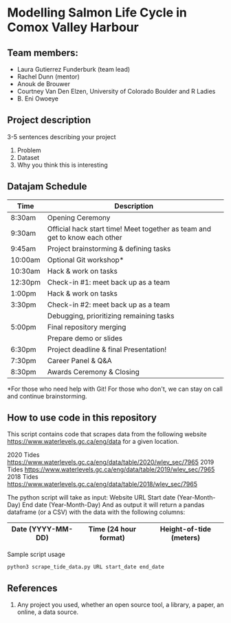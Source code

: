 # Modelling Salmon Life Cycle in Comox Valley Harbour

## Team members:
- Laura Gutierrez Funderburk (team lead)
- Rachel Dunn (mentor) 
- Anouk de Brouwer
- Courtney Van Den Elzen, University of Colorado Boulder and R Ladies
- B. Eni Owoeye

## Project description

3-5 sentences describing your project
1. Problem
2. Dataset
3. Why you think this is interesting

## Datajam Schedule
| Time | Description |
| --- | --- |
| 8:30am | Opening Ceremony |
| 9:30am | Official hack start time! Meet together as team and get to know each other|
| 9:45am | Project brainstorming & defining tasks |
| 10:00am | Optional Git workshop*|
| 10:30am | Hack & work on tasks |
| 12:30pm | Check-in #1: meet back up as a team |
| 1:00pm | Hack & work on tasks |
| 3:30pm | Check-in #2: meet back up as a team |
| | Debugging, prioritizing remaining tasks |
| 5:00pm | Final repository merging |
| | Prepare demo or slides |
| 6:30pm | Project deadline & final Presentation! |
| 7:30pm | Career Panel & Q&A |
| 8:30pm | Awards Ceremony & Closing |


*For those who need help with Git! For those who don't, we can stay on call and continue brainstorming.

## How to use code in this repository

This script contains code that scrapes data from the following website https://www.waterlevels.gc.ca/eng/data for a given location.

2020 Tides https://www.waterlevels.gc.ca/eng/data/table/2020/wlev_sec/7965 
2019 Tides https://www.waterlevels.gc.ca/eng/data/table/2019/wlev_sec/7965
2018 Tides https://www.waterlevels.gc.ca/eng/data/table/2018/wlev_sec/7965

The python script will take as input:
Website URL
Start date (Year-Month-Day)
End date (Year-Month-Day)
And as output it will return a pandas dataframe (or a CSV) with the data with the following columns:

|Date (YYYY-MM-DD)|Time (24 hour format)|Height-of-tide (meters)|
| - | - | - |


Sample script usage

    python3 scrape_tide_data.py URL start_date end_date
    
## References

1. Any project you used, whether an open source tool, a library, a paper, an online, a data source. 



